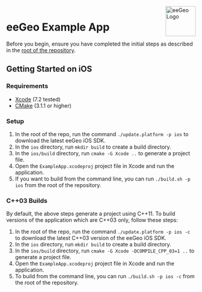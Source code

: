 <a href="http://www.eegeo.com/">
    <img src="http://cdn2.eegeo.com/wp-content/uploads/2016/03/eegeo_logo_quite_big.png" alt="eeGeo Logo" title="eegeo" align="right" height="80px" />
</a>

# eeGeo Example App

Before you begin, ensure you have completed the initial steps as described in the [root of the repository](https://github.com/eegeo/mobile-example-app).

## Getting Started on iOS

### Requirements

- [Xcode](https://developer.apple.com/xcode/) (7.2 tested)
- [CMake](https://cmake.org/) (3.1.1  or higher)

### Setup

1.  In the root of the repo, run the command `./update.platform -p ios` to download the latest eeGeo iOS SDK.
2.  In the `ios` directory, run `mkdir build` to create a build directory.
3.  In the `ios/build` directory, run `cmake -G Xcode ..` to generate a project file.
4.  Open the `ExampleApp.xcodeproj` project file in Xcode and run the application.
5.  If you want to build from the command line, you can run `./build.sh -p ios` from the root of the repository.

### C++03 Builds

By default, the above steps generate a project using C\+\+11. To build versions of the application which are C\+\+03 only, follow these steps:

1.  In the root of the repo, run the command `./update.platform -p ios -c` to download the latest C\+\+03 version of the eeGeo iOS SDK.
2.  In the `ios` directory, run `mkdir build` to create a build directory.
3.  In the `ios/build` directory, run `cmake -G Xcode -DCOMPILE_CPP_03=1 ..` to generate a project file.
4.  Open the `ExampleApp.xcodeproj` project file in Xcode and run the application.
5.  To build from the command line, you can run `./build.sh -p ios -c` from the root of the repository.